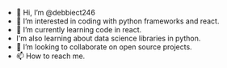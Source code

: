 - 👋 Hi, I’m @debbiect246
- 👀 I’m interested in coding with python frameworks and react.
- 🌱 I’m currently learning code in react.
- I'm also learning about data science libraries in python.
- 💞️ I’m looking to collaborate on open source projects.
- 📫 How to reach me.    

<!---
debbiect246/debbiect246 is a ✨ special ✨ repository because its `README.md` (this file) appears on your GitHub profile.
You can click the Preview link to take a look at your changes.
--->
